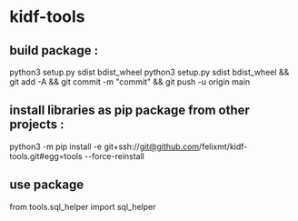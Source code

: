 # kidf-tools
## build package :
python3 setup.py sdist bdist_wheel
python3 setup.py sdist bdist_wheel && git add -A && git commit -m "commit" && git push -u origin main

## install libraries as pip package from other projects :
python3 -m pip install -e git+ssh://git@github.com/felixmt/kidf-tools.git#egg=tools --force-reinstall

## use package
from tools.sql_helper import sql_helper
